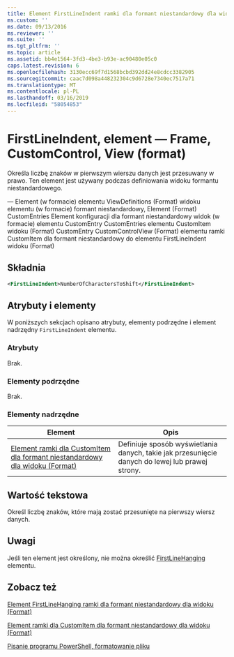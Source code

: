 ```yaml
---
title: Element FirstLineIndent ramki dla formant niestandardowy dla widoku (Format) | Dokumentacja firmy Microsoft
ms.custom: ''
ms.date: 09/13/2016
ms.reviewer: ''
ms.suite: ''
ms.tgt_pltfrm: ''
ms.topic: article
ms.assetid: bb4e1564-3fd3-4be3-b93e-ac90480e05c0
caps.latest.revision: 6
ms.openlocfilehash: 3130ecc69f7d1568bcbd392dd24e8cdcc3382905
ms.sourcegitcommit: caac7d098a448232304c9d6728e7340ec7517a71
ms.translationtype: MT
ms.contentlocale: pl-PL
ms.lasthandoff: 03/16/2019
ms.locfileid: "58054853"
---
```

# <a name="firstlineindent-element-for-frame-for-customcontrol-for-view-format"></a>FirstLineIndent, element — Frame, CustomControl, View (format)

Określa liczbę znaków w pierwszym wierszu danych jest przesuwany w prawo. Ten element jest używany podczas definiowania widoku formantu niestandardowego.

— Element (w formacie) elementu ViewDefinitions (Format) widoku elementu (w formacie) formant niestandardowy, Element (Format) CustomEntries Element konfiguracji dla formant niestandardowy widok (w formacie) elementu CustomEntry CustomEntries elementu CustomItem widoku (Format) CustomEntry CustomControlView (Format) elementu ramki CustomItem dla formant niestandardowy do elementu FirstLineIndent widoku (Format)

## <a name="syntax"></a>Składnia

```xml
<FirstLineIndent>NumberOfCharactersToShift</FirstLineIndent>
```

## <a name="attributes-and-elements"></a>Atrybuty i elementy

W poniższych sekcjach opisano atrybuty, elementy podrzędne i element nadrzędny `FirstLineIndent` elementu.

### <a name="attributes"></a>Atrybuty

Brak.

### <a name="child-elements"></a>Elementy podrzędne

Brak.

### <a name="parent-elements"></a>Elementy nadrzędne

|Element|Opis|
|-------------|-----------------|
|[Element ramki dla CustomItem dla formant niestandardowy dla widoku (Format)](./frame-element-for-customitem-for-customcontrol-for-view-format.md)|Definiuje sposób wyświetlania danych, takie jak przesunięcie danych do lewej lub prawej strony.|

## <a name="text-value"></a>Wartość tekstowa

Określ liczbę znaków, które mają zostać przesunięte na pierwszy wiersz danych.

## <a name="remarks"></a>Uwagi

Jeśli ten element jest określony, nie można określić [FirstLineHanging](./firstlinehanging-element-for-frame-for-customcontrol-for-view-format.md) elementu.

## <a name="see-also"></a>Zobacz też

[Element FirstLineHanging ramki dla formant niestandardowy dla widoku (Format)](./firstlinehanging-element-for-frame-for-customcontrol-for-view-format.md)

[Element ramki dla CustomItem dla formant niestandardowy dla widoku (Format)](./frame-element-for-customitem-for-customcontrol-for-view-format.md)

[Pisanie programu PowerShell, formatowanie pliku](./writing-a-powershell-formatting-file.md)
